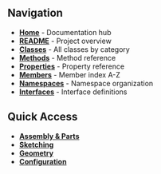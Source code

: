 ## Navigation
- **[Home](Home)** - Documentation hub
- **[README](../README.md)** - Project overview
- **[Classes](Classes)** - All classes by category
- **[Methods](Methods-Index)** - Method reference
- **[Properties](Properties-Index)** - Property reference
- **[Members](Members-Index)** - Member index A-Z
- **[Namespaces](Namespaces)** - Namespace organization
- **[Interfaces](Interfaces)** - Interface definitions

## Quick Access
- **[Assembly & Parts](Classes#assembly-and-parts)**
- **[Sketching](Classes#sketching)**
- **[Geometry](Classes#geometry)**
- **[Configuration](Classes#configuration)**
